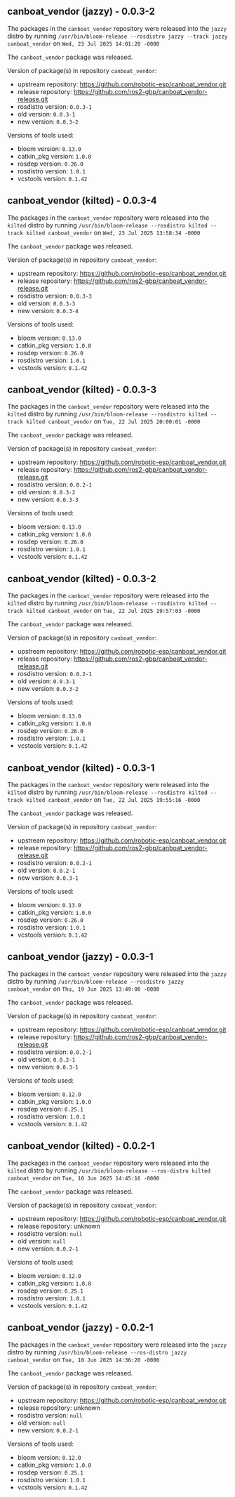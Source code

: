## canboat_vendor (jazzy) - 0.0.3-2

The packages in the `canboat_vendor` repository were released into the `jazzy` distro by running `/usr/bin/bloom-release --rosdistro jazzy --track jazzy canboat_vendor` on `Wed, 23 Jul 2025 14:01:20 -0000`

The `canboat_vendor` package was released.

Version of package(s) in repository `canboat_vendor`:

- upstream repository: https://github.com/robotic-esp/canboat_vendor.git
- release repository: https://github.com/ros2-gbp/canboat_vendor-release.git
- rosdistro version: `0.0.3-1`
- old version: `0.0.3-1`
- new version: `0.0.3-2`

Versions of tools used:

- bloom version: `0.13.0`
- catkin_pkg version: `1.0.0`
- rosdep version: `0.26.0`
- rosdistro version: `1.0.1`
- vcstools version: `0.1.42`


## canboat_vendor (kilted) - 0.0.3-4

The packages in the `canboat_vendor` repository were released into the `kilted` distro by running `/usr/bin/bloom-release --rosdistro kilted --track kilted canboat_vendor` on `Wed, 23 Jul 2025 13:58:34 -0000`

The `canboat_vendor` package was released.

Version of package(s) in repository `canboat_vendor`:

- upstream repository: https://github.com/robotic-esp/canboat_vendor.git
- release repository: https://github.com/ros2-gbp/canboat_vendor-release.git
- rosdistro version: `0.0.3-3`
- old version: `0.0.3-3`
- new version: `0.0.3-4`

Versions of tools used:

- bloom version: `0.13.0`
- catkin_pkg version: `1.0.0`
- rosdep version: `0.26.0`
- rosdistro version: `1.0.1`
- vcstools version: `0.1.42`


## canboat_vendor (kilted) - 0.0.3-3

The packages in the `canboat_vendor` repository were released into the `kilted` distro by running `/usr/bin/bloom-release --rosdistro kilted --track kilted canboat_vendor` on `Tue, 22 Jul 2025 20:00:01 -0000`

The `canboat_vendor` package was released.

Version of package(s) in repository `canboat_vendor`:

- upstream repository: https://github.com/robotic-esp/canboat_vendor.git
- release repository: https://github.com/ros2-gbp/canboat_vendor-release.git
- rosdistro version: `0.0.2-1`
- old version: `0.0.3-2`
- new version: `0.0.3-3`

Versions of tools used:

- bloom version: `0.13.0`
- catkin_pkg version: `1.0.0`
- rosdep version: `0.26.0`
- rosdistro version: `1.0.1`
- vcstools version: `0.1.42`


## canboat_vendor (kilted) - 0.0.3-2

The packages in the `canboat_vendor` repository were released into the `kilted` distro by running `/usr/bin/bloom-release --rosdistro kilted --track kilted canboat_vendor` on `Tue, 22 Jul 2025 19:57:03 -0000`

The `canboat_vendor` package was released.

Version of package(s) in repository `canboat_vendor`:

- upstream repository: https://github.com/robotic-esp/canboat_vendor.git
- release repository: https://github.com/ros2-gbp/canboat_vendor-release.git
- rosdistro version: `0.0.2-1`
- old version: `0.0.3-1`
- new version: `0.0.3-2`

Versions of tools used:

- bloom version: `0.13.0`
- catkin_pkg version: `1.0.0`
- rosdep version: `0.26.0`
- rosdistro version: `1.0.1`
- vcstools version: `0.1.42`


## canboat_vendor (kilted) - 0.0.3-1

The packages in the `canboat_vendor` repository were released into the `kilted` distro by running `/usr/bin/bloom-release --rosdistro kilted --track kilted canboat_vendor` on `Tue, 22 Jul 2025 19:55:16 -0000`

The `canboat_vendor` package was released.

Version of package(s) in repository `canboat_vendor`:

- upstream repository: https://github.com/robotic-esp/canboat_vendor.git
- release repository: https://github.com/ros2-gbp/canboat_vendor-release.git
- rosdistro version: `0.0.2-1`
- old version: `0.0.2-1`
- new version: `0.0.3-1`

Versions of tools used:

- bloom version: `0.13.0`
- catkin_pkg version: `1.0.0`
- rosdep version: `0.26.0`
- rosdistro version: `1.0.1`
- vcstools version: `0.1.42`


## canboat_vendor (jazzy) - 0.0.3-1

The packages in the `canboat_vendor` repository were released into the `jazzy` distro by running `/usr/bin/bloom-release --rosdistro jazzy canboat_vendor` on `Thu, 19 Jun 2025 13:49:00 -0000`

The `canboat_vendor` package was released.

Version of package(s) in repository `canboat_vendor`:

- upstream repository: https://github.com/robotic-esp/canboat_vendor.git
- release repository: https://github.com/ros2-gbp/canboat_vendor-release.git
- rosdistro version: `0.0.2-1`
- old version: `0.0.2-1`
- new version: `0.0.3-1`

Versions of tools used:

- bloom version: `0.12.0`
- catkin_pkg version: `1.0.0`
- rosdep version: `0.25.1`
- rosdistro version: `1.0.1`
- vcstools version: `0.1.42`


## canboat_vendor (kilted) - 0.0.2-1

The packages in the `canboat_vendor` repository were released into the `kilted` distro by running `/usr/bin/bloom-release --ros-distro kilted canboat_vendor` on `Tue, 10 Jun 2025 14:45:16 -0000`

The `canboat_vendor` package was released.

Version of package(s) in repository `canboat_vendor`:

- upstream repository: https://github.com/robotic-esp/canboat_vendor.git
- release repository: unknown
- rosdistro version: `null`
- old version: `null`
- new version: `0.0.2-1`

Versions of tools used:

- bloom version: `0.12.0`
- catkin_pkg version: `1.0.0`
- rosdep version: `0.25.1`
- rosdistro version: `1.0.1`
- vcstools version: `0.1.42`


## canboat_vendor (jazzy) - 0.0.2-1

The packages in the `canboat_vendor` repository were released into the `jazzy` distro by running `/usr/bin/bloom-release --ros-distro jazzy canboat_vendor` on `Tue, 10 Jun 2025 14:36:20 -0000`

The `canboat_vendor` package was released.

Version of package(s) in repository `canboat_vendor`:

- upstream repository: https://github.com/robotic-esp/canboat_vendor.git
- release repository: unknown
- rosdistro version: `null`
- old version: `null`
- new version: `0.0.2-1`

Versions of tools used:

- bloom version: `0.12.0`
- catkin_pkg version: `1.0.0`
- rosdep version: `0.25.1`
- rosdistro version: `1.0.1`
- vcstools version: `0.1.42`


